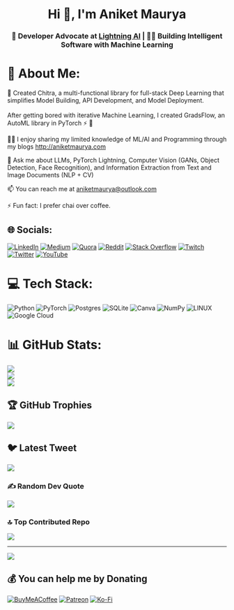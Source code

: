 <h1 align="center">Hi 👋, I'm Aniket Maurya</h1>
<h3 align="center">🥑 Developer Advocate at <a href="https://lightning.ai/">Lightning AI</a> | 👨‍💻 Building Intelligent Software with Machine Learning</h3>

# 💫 About Me:
🎉 Created Chitra, a multi-functional library for full-stack Deep Learning that simplifies Model Building, API Development, and Model Deployment.<br><br>After getting bored with iterative Machine Learning, I created GradsFlow, an AutoML library in PyTorch ⚡️ 🚀

👨‍💻 I enjoy sharing my limited knowledge of ML/AI and Programming through my blogs http://aniketmaurya.com

💬 Ask me about LLMs, PyTorch Lightning, Computer Vision (GANs, Object Detection, Face Recognition), and Information Extraction from Text and Image Documents (NLP + CV)

📫 You can reach me at aniketmaurya@outlook.com

⚡ Fun fact: I prefer chai over coffee.



## 🌐 Socials:
[![LinkedIn](https://img.shields.io/badge/LinkedIn-%230077B5.svg?logo=linkedin&logoColor=white)](https://linkedin.com/in/aniketmaurya)
[![Medium](https://img.shields.io/badge/Medium-12100E?logo=medium&logoColor=white)](https://medium.com/@@aniketmaurya)
[![Quora](https://img.shields.io/badge/Quora-%23B92B27.svg?logo=Quora&logoColor=white)](https://quora.com/profile/aniketmaurya)
[![Reddit](https://img.shields.io/badge/Reddit-%23FF4500.svg?logo=Reddit&logoColor=white)](https://reddit.com/user/aniketmaurya) [![Stack Overflow](https://img.shields.io/badge/-Stackoverflow-FE7A16?logo=stack-overflow&logoColor=white)](https://stackoverflow.com/users/aniketmaurya) [![Twitch](https://img.shields.io/badge/Twitch-%239146FF.svg?logo=Twitch&logoColor=white)](https://twitch.tv/Aniket_Maurya) [![Twitter](https://img.shields.io/badge/Twitter-%231DA1F2.svg?logo=Twitter&logoColor=white)](https://twitter.com/aniketmaurya) [![YouTube](https://img.shields.io/badge/YouTube-%23FF0000.svg?logo=YouTube&logoColor=white)](https://youtube.com/@aiwithaniket) 

# 💻 Tech Stack:
![Python](https://img.shields.io/badge/python-3670A0?style=for-the-badge&logo=python&logoColor=ffdd54) ![PyTorch](https://img.shields.io/badge/PyTorch-%23EE4C2C.svg?style=for-the-badge&logo=PyTorch&logoColor=white) ![Postgres](https://img.shields.io/badge/postgres-%23316192.svg?style=for-the-badge&logo=postgresql&logoColor=white) ![SQLite](https://img.shields.io/badge/sqlite-%2307405e.svg?style=for-the-badge&logo=sqlite&logoColor=white) ![Canva](https://img.shields.io/badge/Canva-%2300C4CC.svg?style=for-the-badge&logo=Canva&logoColor=white) ![NumPy](https://img.shields.io/badge/numpy-%23013243.svg?style=for-the-badge&logo=numpy&logoColor=white) ![LINUX](https://img.shields.io/badge/Linux-FCC624?style=for-the-badge&logo=linux&logoColor=black) ![Google Cloud](https://img.shields.io/badge/Google%20Cloud-%234285F4.svg?style=for-the-badge&logo=google-cloud&logoColor=white)
# 📊 GitHub Stats:
![](https://github-readme-stats.vercel.app/api?username=aniketmaurya&theme=dark&hide_border=false&include_all_commits=false&count_private=false)<br/>
![](https://github-readme-streak-stats.herokuapp.com/?user=aniketmaurya&theme=dark&hide_border=false)<br/>
![](https://github-readme-stats.vercel.app/api/top-langs/?username=aniketmaurya&theme=dark&hide_border=false&include_all_commits=false&count_private=false&layout=compact)

## 🏆 GitHub Trophies
![](https://github-profile-trophy.vercel.app/?username=aniketmaurya&theme=discord&no-frame=false&no-bg=true&margin-w=4)

## 🐦 Latest Tweet
[![](https://gtce.itsvg.in/api?username=aniketmaurya)](https://github.com/VishwaGauravIn/github-twitter-card-embed)

### ✍️ Random Dev Quote
![](https://quotes-github-readme.vercel.app/api?type=horizontal&theme=radical)

### 🔝 Top Contributed Repo
![](https://github-contributor-stats.vercel.app/api?username=aniketmaurya&limit=5&theme=dark&combine_all_yearly_contributions=true)

---
[![](https://visitcount.itsvg.in/api?id=aniketmaurya&icon=7&color=7)](https://visitcount.itsvg.in)

  ## 💰 You can help me by Donating
  [![BuyMeACoffee](https://img.shields.io/badge/Buy%20Me%20a%20Coffee-ffdd00?style=for-the-badge&logo=buy-me-a-coffee&logoColor=black)](https://buymeacoffee.com/aniketmaurya) [![Patreon](https://img.shields.io/badge/Patreon-F96854?style=for-the-badge&logo=patreon&logoColor=white)](https://patreon.com/aniketmaurya) [![Ko-Fi](https://img.shields.io/badge/Ko--fi-F16061?style=for-the-badge&logo=ko-fi&logoColor=white)](https://ko-fi.com/aniketmaurya) 

  
<!-- Proudly created with GPRM ( https://gprm.itsvg.in ) -->
